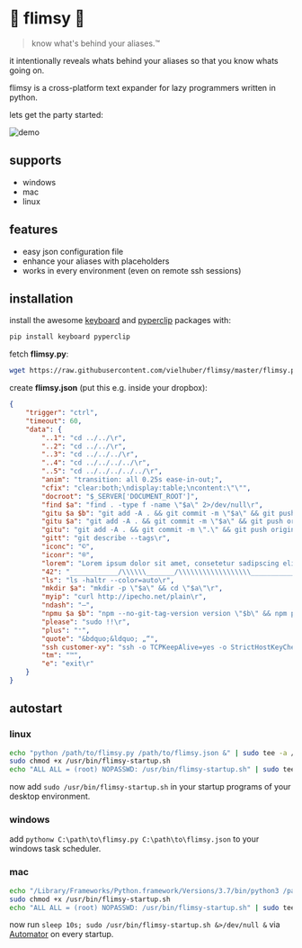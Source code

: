 # 🐨 flimsy 🐨

> know what's behind your aliases.™

it intentionally reveals whats behind your aliases so that you know whats going on.

flimsy is a cross-platform text expander for lazy programmers written in python.


lets get the party started:

![demo](https://media.giphy.com/media/qPa9vUYCUrx6w/giphy.gif)

## supports

* windows
* mac
* linux

## features

* easy json configuration file
* enhance your aliases with placeholders
* works in every environment (even on remote ssh sessions)

## installation

install the awesome [keyboard](https://github.com/boppreh/keyboard) and [pyperclip](https://github.com/asweigart/pyperclip) packages with:
```bash
pip install keyboard pyperclip
```

fetch **flimsy.py**:
```bash
wget https://raw.githubusercontent.com/vielhuber/flimsy/master/flimsy.py
```

create **flimsy.json** (put this e.g. inside your dropbox):
```json
{
    "trigger": "ctrl",
    "timeout": 60,
    "data": {
        "..1": "cd ../../\r",
        "..2": "cd ../../\r",
        "..3": "cd ../../../\r",
        "..4": "cd ../../../../\r",
        "..5": "cd ../../../../../\r",
        "anim": "transition: all 0.25s ease-in-out;",
        "cfix": "clear:both;\ndisplay:table;\ncontent:\"\"",
        "docroot": "$_SERVER['DOCUMENT_ROOT']",
        "find $a": "find . -type f -name \"$a\" 2>/dev/null\r",
        "gitu $a $b": "git add -A . && git commit -m \"$a\" && git push origin HEAD && git tag -a \"$b\" -m \"$a\" && git push --tags\r",
        "gitu $a": "git add -A . && git commit -m \"$a\" && git push origin HEAD\r",
        "gitu": "git add -A . && git commit -m \".\" && git push origin HEAD\r",
        "gitt": "git describe --tags\r",
        "iconc": "©",
        "iconr": "®",
        "lorem": "Lorem ipsum dolor sit amet, consetetur sadipscing elitr, sed diam nonumy eirmod tempor invidunt ut labore et dolore magna aliquyam erat, sed diam voluptua. At vero eos et accusam et justo duo dolores et ea rebum. Stet clita kasd gubergren, no sea takimata sanctus est Lorem ipsum dolor sit amet. Lorem ipsum dolor sit amet, consetetur sadipscing elitr, sed diam nonumy eirmod tempor invidunt ut labore et dolore magna aliquyam erat, sed diam voluptua. At vero eos et accusam et justo duo dolores et ea rebum. Stet clita kasd gubergren, no sea takimata sanctus est Lorem ipsum dolor sit amet.",
        "42": "____________/\\\\\\_______/\\\\\\\\\\\\\\\\\\_____________\n___________/\\\\\\\\\\_____/\\\\\\///////\\\\\\__________\n__________/\\\\\\/\\\\\\____\\///______\\//\\\\\\________\n_________/\\\\\\/\\/\\\\\\______________/\\\\\\/________\n________/\\\\\\/__\\/\\\\\\___________/\\\\\\//_________\n_______/\\\\\\\\\\\\\\\\\\\\\\\\\\\\\\\\_____/\\\\\\//___________\n_______\\///////////\\\\\\//____/\\\\\\/_____________\n__________________\\/\\\\\\_____/\\\\\\\\\\\\\\\\\\\\\\\\\\\\\\__\n___________________\\///_____\\///////////////__",
        "ls": "ls -haltr --color=auto\r",
        "mkdir $a": "mkdir -p \"$a\" && cd \"$a\"\r",
        "myip": "curl http://ipecho.net/plain\r",
        "ndash": "–",
        "npmu $a $b": "npm --no-git-tag-version version \"$b\" && npm publish && git add -A . && git commit -m \"$a\" && git push origin HEAD && git tag -a \"$b\" -m \"$a\" && git push --tags\r",
        "please": "sudo !!\r",
        "plus": "⁺",
        "quote": "&bdquo;&ldquo; „“",
        "ssh customer-xy": "ssh -o TCPKeepAlive=yes -o StrictHostKeyChecking=no -p 22 -l username -i ~/.ssh/id_rsa host -t \"echo 'rm /tmp/initfile; source ~/.bashrc; cd folder; git status' > /tmp/initfile; bash --init-file /tmp/initfile\"\r",
        "tm": "™",
        "e": "exit\r"
    }
}
```

## autostart

### linux

```bash
echo "python /path/to/flimsy.py /path/to/flimsy.json &" | sudo tee -a /usr/bin/flimsy-startup.sh
sudo chmod +x /usr/bin/flimsy-startup.sh
echo "ALL ALL = (root) NOPASSWD: /usr/bin/flimsy-startup.sh" | sudo tee -a /etc/sudoers
```

now add ```sudo /usr/bin/flimsy-startup.sh``` in your startup programs of your desktop environment.

### windows

add ```pythonw C:\path\to\flimsy.py C:\path\to\flimsy.json``` to your windows task scheduler.

### mac

```bash
echo "/Library/Frameworks/Python.framework/Versions/3.7/bin/python3 /path/to/flimsy.py /path/to/flimsy.json &" | sudo tee -a /usr/bin/flimsy-startup.sh
sudo chmod +x /usr/bin/flimsy-startup.sh
echo "ALL ALL = (root) NOPASSWD: /usr/bin/flimsy-startup.sh" | sudo tee -a /etc/sudoers
```

now run ```sleep 10s; sudo /usr/bin/flimsy-startup.sh &>/dev/null &``` via [Automator](https://stackoverflow.com/a/6445525/2068362) on every startup.